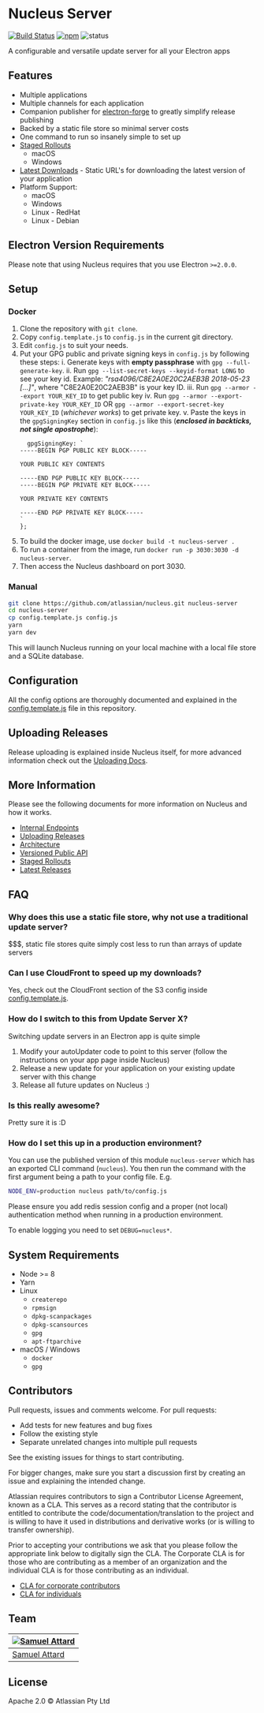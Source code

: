 # Nucleus Server

[![Build Status](https://travis-ci.org/atlassian/nucleus.svg?branch=enable-travis)](https://travis-ci.org/atlassian/nucleus) [![npm](https://img.shields.io/npm/v/nucleus-server.svg)](https://www.npmjs.com/package/nucleus-server) ![status](https://img.shields.io/badge/Status-%20Ready%20for%20Awesome-red.svg)

A configurable and versatile update server for all your Electron apps

## Features

* Multiple applications
* Multiple channels for each application
* Companion publisher for [electron-forge](https://github.com/electron-userland/electron-forge) to greatly simplify release publishing
* Backed by a static file store so minimal server costs
* One command to run so insanely simple to set up
* [Staged Rollouts](docs/Staged%20Rollouts.md)
  * macOS
  * Windows
* [Latest Downloads](docs/Latest%20Releases.md) - Static URL's for downloading the latest version of your application
* Platform Support:
  * macOS
  * Windows
  * Linux - RedHat
  * Linux - Debian

## Electron Version Requirements

Please note that using Nucleus requires that you use Electron `>=2.0.0`.

## Setup

### Docker
1. Clone the repository with `git clone`.
2. Copy `config.template.js` to `config.js` in the current git directory.
3. Edit `config.js` to suit your needs.
4. Put your GPG public and private signing keys in `config.js` by following these steps:
 i. Generate keys with **empty passphrase** with `gpg --full-generate-key`.
 ii. Run `gpg --list-secret-keys --keyid-format LONG` to see your key id. Example: *"rsa4096/C8E2A0E20C2AEB3B 2018-05-23 [...]"*, where "C8E2A0E20C2AEB3B" is your key ID.
 iii. Run `gpg --armor --export YOUR_KEY_ID` to get public key
 iv. Run `gpg --armor --export-private-key YOUR_KEY_ID` OR `gpg --armor --export-secret-key YOUR_KEY_ID` (*whichever works*) to get private key.
 v. Paste the keys in the `gpgSigningKey` section in `config.js` like this (***enclosed in backticks, not single apostrophe***):
    ```
      gpgSigningKey: `
    -----BEGIN PGP PUBLIC KEY BLOCK-----
    
    YOUR PUBLIC KEY CONTENTS
    
    -----END PGP PUBLIC KEY BLOCK-----
    -----BEGIN PGP PRIVATE KEY BLOCK-----
    
    YOUR PRIVATE KEY CONTENTS
    
    -----END PGP PRIVATE KEY BLOCK-----
    `
    };
    ```
5. To build the docker image, use `docker build -t nucleus-server .`
6. To run a container from the image, run `docker run -p 3030:3030 -d nucleus-server`.
7. Then access the Nucleus dashboard on port 3030.

### Manual

```bash
git clone https://github.com/atlassian/nucleus.git nucleus-server
cd nucleus-server
cp config.template.js config.js
yarn
yarn dev
```

This will launch Nucleus running on your local machine with a local
file store and a SQLite database.

## Configuration

All the config options are thoroughly documented and explained in the
[config.template.js](config.template.js) file in this repository.

## Uploading Releases

Release uploading is explained inside Nucleus itself, for more advanced
information check out the [Uploading Docs](docs/Uploading.md).

## More Information

Please see the following documents for more information on Nucleus and how it works.

* [Internal Endpoints](docs/Endpoints.md)
* [Uploading Releases](docs/Uploading.md)
* [Architecture](docs/Architecture.md)
* [Versioned Public API](docs/API.md)
* [Staged Rollouts](docs/Staged%20Rollouts.md)
* [Latest Releases](docs/Latest%20Releases.md)

## FAQ

### Why does this use a static file store, why not use a traditional update server?

$$$, static file stores quite simply cost less to run than arrays of update servers

### Can I use CloudFront to speed up my downloads?

Yes, check out the CloudFront section of the S3 config inside [config.template.js](config.template.js).

### How do I switch to this from Update Server X?

Switching update servers in an Electron app is quite simple

1. Modify your autoUpdater code to point to this server (follow the instructions
on your app page inside Nucleus)
2. Release a new update for your application on your existing update server with this change
3. Release all future updates on Nucleus :)

### Is this really awesome?

Pretty sure it is :D

### How do I set this up in a production environment?

You can use the published version of this module `nucleus-server` which has
an exported CLI command (`nucleus`).  You then run the command with the first
argument being a path to your config file.  E.g.

```bash
NODE_ENV=production nucleus path/to/config.js
```

Please ensure you add redis session config and a proper (not local) authentication
method when running in a production environment.

To enable logging you need to set `DEBUG=nucleus*`.

## System Requirements

* Node >= 8
* Yarn
* Linux
  * `createrepo`
  * `rpmsign`
  * `dpkg-scanpackages`
  * `dpkg-scansources`
  * `gpg`
  * `apt-ftparchive`
* macOS / Windows
  * `docker`
  * `gpg`

## Contributors

Pull requests, issues and comments welcome. For pull requests:

* Add tests for new features and bug fixes
* Follow the existing style
* Separate unrelated changes into multiple pull requests

See the existing issues for things to start contributing.

For bigger changes, make sure you start a discussion first by creating
an issue and explaining the intended change.

Atlassian requires contributors to sign a Contributor License Agreement,
known as a CLA. This serves as a record stating that the contributor is
entitled to contribute the code/documentation/translation to the project
and is willing to have it used in distributions and derivative works
(or is willing to transfer ownership).

Prior to accepting your contributions we ask that you please follow the appropriate
link below to digitally sign the CLA. The Corporate CLA is for those who are
contributing as a member of an organization and the individual CLA is for
those contributing as an individual.

* [CLA for corporate contributors](https://na2.docusign.net/Member/PowerFormSigning.aspx?PowerFormId=e1c17c66-ca4d-4aab-a953-2c231af4a20b)
* [CLA for individuals](https://na2.docusign.net/Member/PowerFormSigning.aspx?PowerFormId=3f94fbdc-2fbe-46ac-b14c-5d152700ae5d)

## Team

| [![Samuel Attard](https://s.gravatar.com/avatar/1576c987b53868acf73d6ccb08110a78?s=144)](https://samuelattard.com) |
|---|
| [Samuel Attard](https://samuelattard.com) |

## License

Apache 2.0 © Atlassian Pty Ltd
